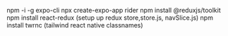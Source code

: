 npm -i -g expo-cli
npx create-expo-app rider
npm install @reduxjs/toolkit
npm install react-redux (setup up redux store,store.js, navSlice.js)
npm install twrnc  (tailwind react native classnames)